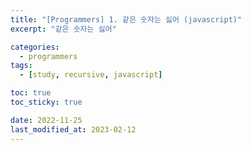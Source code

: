 ```yaml
---
title: "[Programmers] 1. 같은 숫자는 싫어 (javascript)"
excerpt: "같은 숫자는 싫어"

categories:
  - programmers
tags:
  - [study, recursive, javascript]

toc: true
toc_sticky: true

date: 2022-11-25
last_modified_at: 2023-02-12
---
```

